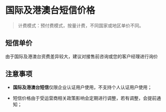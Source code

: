 # 国际及港澳台短信价格



> 计费模式：预付费模式，按量计费，不同国家或地区单价不同。



## 短信单价

由于国际及港澳台资费差异较大，建议对接售前咨询或您的客户经理进行询价


## 注意事项

- **国际及港澳台短信**仅限企业认证用户使用，不支持个人认证用户使用；

- 短信价格由于受运营商相关政策影响会定期进行调整，若有调整，会提前通知；



